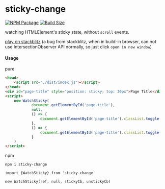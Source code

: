 sticky-change
========
[![NPM Package][npm]][npm-url]
[![Build Size][build-size]][build-size-url]

watching HTMLElement's sticky state, without ```scroll``` events.

[play on stackblitz](https://stackblitz.com/edit/sticky-change?file=index.tsx) (a bug from stackblitz, when in build-in browser, can not use IntersectionObserver API normally, so just click `open in new window`)

#### Usage ####
pure
```html
<head>
    <script src="./dist/index.js"></script>
</head>
<div id="page-title" style="position: sticky; top: 30px">Page Title</div>
<script>
    new WatchSticky(
            document.getElementById('page-title'), 
            null, 
            () => {
                document.getElementById('page-title').classList.toggle('shadow', true)
            },
            () => {
                document.getElementById('page-title').classList.toggle('shadow', false)
            }
    )
</script>
```
npm

```npm i sticky-change```

```import {WatchSticky} from 'sticky-change'```

```new WatchSticky(ref, null, stickyCb, unstickyCb)```

[npm]: https://img.shields.io/npm/v/sticky-change
[npm-url]: https://www.npmjs.com/package/sticky-change
[build-size]: https://badgen.net/bundlephobia/minzip/sticky-change
[build-size-url]: https://bundlephobia.com/package/sticky-change

